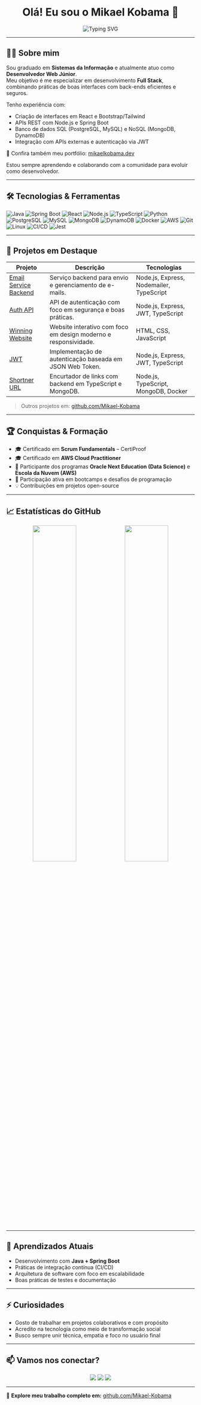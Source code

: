 <h1 align="center">Olá! Eu sou o Mikael Kobama 👋</h1>

<p align="center">
  <img src="https://readme-typing-svg.herokuapp.com?font=Fira+Code&weight=600&size=22&pause=1000&color=007ACC&center=true&vCenter=true&random=false&width=600&lines=Full+Stack+Developer;Java+%7C+React+%7C+Spring+Boot;Sempre+aprendendo+e+evoluindo" alt="Typing SVG" />
</p>

---

## 👨‍💻 Sobre mim

Sou graduado em **Sistemas da Informação** e atualmente atuo como **Desenvolvedor Web Júnior**.  
Meu objetivo é me especializar em desenvolvimento **Full Stack**, combinando práticas de boas interfaces com back-ends eficientes e seguros.

Tenho experiência com:
- Criação de interfaces em React e Bootstrap/Tailwind  
- APIs REST com Node.js e Spring Boot  
- Banco de dados SQL (PostgreSQL, MySQL) e NoSQL (MongoDB, DynamoDB)  
- Integração com APIs externas e autenticação via JWT  

📎 Confira também meu portfólio: [mikaelkobama.dev](https://seu-portfolio-link.com)  

Estou sempre aprendendo e colaborando com a comunidade para evoluir como desenvolvedor.

---

## 🛠️ Tecnologias & Ferramentas

![Java](https://img.shields.io/badge/Java-%23ED8B00.svg?style=for-the-badge&logo=openjdk&logoColor=white)
![Spring Boot](https://img.shields.io/badge/Spring%20Boot-%236DB33F.svg?style=for-the-badge&logo=springboot&logoColor=white)
![React](https://img.shields.io/badge/React-%2320232a.svg?style=for-the-badge&logo=react&logoColor=%2361DAFB)
![Node.js](https://img.shields.io/badge/Node.js-%23339933.svg?style=for-the-badge&logo=node.js&logoColor=white)
![TypeScript](https://img.shields.io/badge/TypeScript-%23007ACC.svg?style=for-the-badge&logo=typescript&logoColor=white)
![Python](https://img.shields.io/badge/Python-%233776AB.svg?style=for-the-badge&logo=python&logoColor=white)
![PostgreSQL](https://img.shields.io/badge/PostgreSQL-%23336791.svg?style=for-the-badge&logo=postgresql&logoColor=white)
![MySQL](https://img.shields.io/badge/MySQL-%2300f.svg?style=for-the-badge&logo=mysql&logoColor=white)
![MongoDB](https://img.shields.io/badge/MongoDB-%2347A248.svg?style=for-the-badge&logo=mongodb&logoColor=white)
![DynamoDB](https://img.shields.io/badge/DynamoDB-%2300A8E1.svg?style=for-the-badge&logo=amazondynamodb&logoColor=white)
![Docker](https://img.shields.io/badge/Docker-%232496ED.svg?style=for-the-badge&logo=docker&logoColor=white)
![AWS](https://img.shields.io/badge/AWS-%23FF9900.svg?style=for-the-badge&logo=amazonaws&logoColor=white)
![Git](https://img.shields.io/badge/Git-%23F05033.svg?style=for-the-badge&logo=git&logoColor=white)
![Linux](https://img.shields.io/badge/Linux-%23FCC624.svg?style=for-the-badge&logo=linux&logoColor=black)
![CI/CD](https://img.shields.io/badge/CI%2FCD-%23007ACC.svg?style=for-the-badge&logo=githubactions&logoColor=white)
![Jest](https://img.shields.io/badge/Tests-Jest-%23C21325?style=for-the-badge&logo=jest&logoColor=white)

---

## 📂 Projetos em Destaque

| Projeto | Descrição | Tecnologias |
|--------|-----------|-------------|
| [Email Service Backend](https://github.com/Mikael-Kobama/email-service-backend) | Serviço backend para envio e gerenciamento de e-mails. | Node.js, Express, Nodemailer, TypeScript |
| [Auth API](https://github.com/Mikael-Kobama/auth-api) | API de autenticação com foco em segurança e boas práticas. | Node.js, Express, JWT, TypeScript |
| [Winning Website](https://github.com/Mikael-Kobama/winning-website) | Website interativo com foco em design moderno e responsividade. | HTML, CSS, JavaScript |
| [JWT](https://github.com/Mikael-Kobama/JWT) | Implementação de autenticação baseada em JSON Web Token. | Node.js, Express, JWT, TypeScript |
| [Shortner URL](https://github.com/Mikael-Kobama/shortner-url) | Encurtador de links com backend em TypeScript e MongoDB. | Node.js, TypeScript, MongoDB, Docker |

> Outros projetos em: [github.com/Mikael-Kobama](https://github.com/Mikael-Kobama)


---

## 🏆 Conquistas & Formação

- 🎓 Certificado em **Scrum Fundamentals** – CertiProof  
- 🎓 Certificado em **AWS Cloud Practitioner**  
- 🚀 Participante dos programas **Oracle Next Education (Data Science)** e **Escola da Nuvem (AWS)**  
- 📘 Participação ativa em bootcamps e desafios de programação  
- 💡 Contribuições em projetos open-source  

---

## 📈 Estatísticas do GitHub

<p align="center">
  <img src="https://github-readme-stats.vercel.app/api?username=Mikael-Kobama&show_icons=true&theme=tokyonight&hide_border=false" width="48%"/>
  <img src="https://github-readme-stats.vercel.app/api/top-langs/?username=Mikael-Kobama&layout=compact&theme=tokyonight&hide_border=false" width="48%"/>
</p>

---

## 🚀 Aprendizados Atuais

- Desenvolvimento com **Java + Spring Boot**  
- Práticas de integração contínua (CI/CD)  
- Arquitetura de software com foco em escalabilidade  
- Boas práticas de testes e documentação  

---

## ⚡ Curiosidades

- Gosto de trabalhar em projetos colaborativos e com propósito  
- Acredito na tecnologia como meio de transformação social  
- Busco sempre unir técnica, empatia e foco no usuário final  

---

## 📫 Vamos nos conectar?

<p align="center">
  <a href="mailto:kobama.mikael@gmail.com"><img src="https://img.icons8.com/color/48/000000/gmail.png"/></a>
  <a href="https://www.linkedin.com/in/mikael-kobama-433b76212"><img src="https://img.icons8.com/color/48/000000/linkedin.png"/></a>
  <a href="https://github.com/Mikael-Kobama"><img src="https://img.icons8.com/nolan/48/github.png"/></a>
</p>

---

🔗 **Explore meu trabalho completo em:** [github.com/Mikael-Kobama](https://github.com/Mikael-Kobama)
